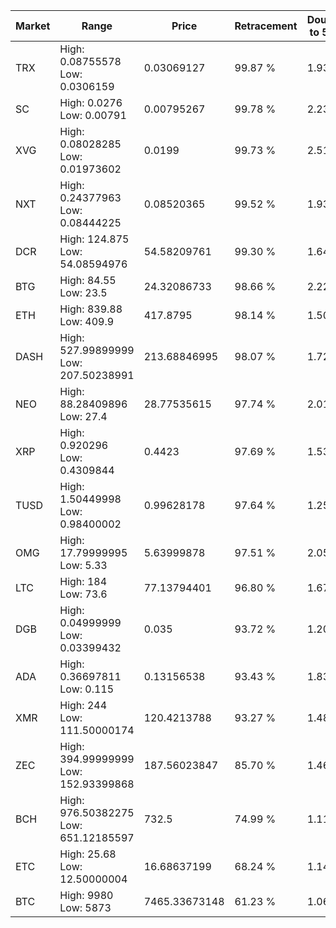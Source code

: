 | Market | Range | Price| Retracement | Doubles to 50% |
| --- | --- | --- | --- | --- |
| TRX | High: 0.08755578<br />Low: 0.0306159 | 0.03069127 | 99.87 % | 1.93 |
| SC | High: 0.0276<br />Low: 0.00791 | 0.00795267 | 99.78 % | 2.23 |
| XVG | High: 0.08028285<br />Low: 0.01973602 | 0.0199 | 99.73 % | 2.51 |
| NXT | High: 0.24377963<br />Low: 0.08444225 | 0.08520365 | 99.52 % | 1.93 |
| DCR | High: 124.875<br />Low: 54.08594976 | 54.58209761 | 99.30 % | 1.64 |
| BTG | High: 84.55<br />Low: 23.5 | 24.32086733 | 98.66 % | 2.22 |
| ETH | High: 839.88<br />Low: 409.9 | 417.8795 | 98.14 % | 1.50 |
| DASH | High: 527.99899999<br />Low: 207.50238991 | 213.68846995 | 98.07 % | 1.72 |
| NEO | High: 88.28409896<br />Low: 27.4 | 28.77535615 | 97.74 % | 2.01 |
| XRP | High: 0.920296<br />Low: 0.4309844 | 0.4423 | 97.69 % | 1.53 |
| TUSD | High: 1.50449998<br />Low: 0.98400002 | 0.99628178 | 97.64 % | 1.25 |
| OMG | High: 17.79999995<br />Low: 5.33 | 5.63999878 | 97.51 % | 2.05 |
| LTC | High: 184<br />Low: 73.6 | 77.13794401 | 96.80 % | 1.67 |
| DGB | High: 0.04999999<br />Low: 0.03399432 | 0.035 | 93.72 % | 1.20 |
| ADA | High: 0.36697811<br />Low: 0.115 | 0.13156538 | 93.43 % | 1.83 |
| XMR | High: 244<br />Low: 111.50000174 | 120.4213788 | 93.27 % | 1.48 |
| ZEC | High: 394.99999999<br />Low: 152.93399868 | 187.56023847 | 85.70 % | 1.46 |
| BCH | High: 976.50382275<br />Low: 651.12185597 | 732.5 | 74.99 % | 1.11 |
| ETC | High: 25.68<br />Low: 12.50000004 | 16.68637199 | 68.24 % | 1.14 |
| BTC | High: 9980<br />Low: 5873 | 7465.33673148 | 61.23 % | 1.06 |
